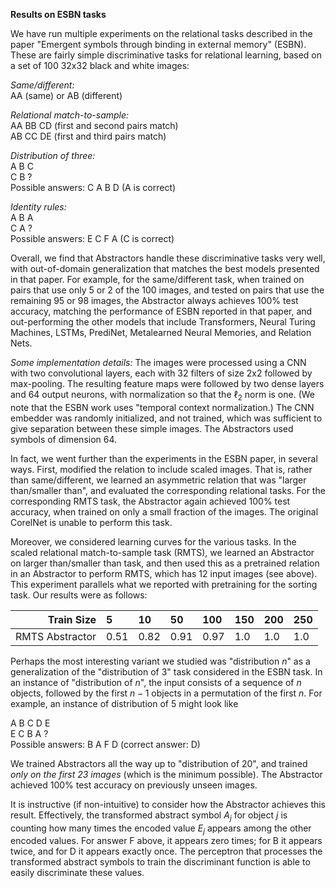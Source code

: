 
**Results on ESBN tasks**

We have run multiple experiments on the relational tasks described in the paper "Emergent symbols through binding in external memory" (ESBN). These are fairly simple discriminative tasks for relational learning, based on a set of 100 32x32 black and white images:

*Same/different:* <br>
AA (same) or AB (different)

*Relational match-to-sample:* <br> 
AA BB CD (first and second pairs match)<br>
AB CC DE (first and third pairs match)

*Distribution of three:*<br>
A B C <br>
C B ?  
Possible answers: C A B D (A is correct)

*Identity rules:*<br>
A B A <br>
C A ?  
Possible answers: E C F A (C is correct)

Overall, we find that Abstractors 
handle these discriminative tasks very well, 
with out-of-domain generalization that 
matches the best models presented in that paper. For example, for the same/different task,
when trained on pairs that use only 5 or 2 of the 100 images, and tested on pairs that use the remaining 95 or 98 images, the Abstractor 
always achieves 100% test accuracy, matching the performance of ESBN reported in that paper, and out-performing the other models that include Transformers, Neural Turing Machines, LSTMs, PrediNet, Metalearned Neural Memories, 
and Relation Nets.

*Some implementation details:* The images were processed using a CNN with two convolutional layers, 
each with 32 filters of size 2x2 followed by max-pooling. The resulting feature maps were followed 
by two dense layers and 64 output neurons, with normalization so that the $\ell_2$ norm is one. (We note that the ESBN work uses "temporal context normalization.) The CNN embedder was randomly 
initialized, and not trained, which was sufficient to give separation between these simple images. The Abstractors used symbols of dimension 64.

In fact, we went further than the experiments in the ESBN paper, in several ways. First, 
modified the relation to include scaled images. That is, rather than same/different, we learned an asymmetric
relation that was "larger than/smaller than", and evaluated the corresponding relational tasks. For the corresponding RMTS task, the Abstractor again achieved 100% test accuracy, when trained on only a small fraction of the images. The original CorelNet is unable to perform this task. 

Moreover, we considered learning 
curves for the various tasks. In the scaled relational match-to-sample task (RMTS), we learned an Abstractor on larger than/smaller than task, and then used this as a pretrained relation in an Abstractor to perform RMTS, which has 12 input images (see above). This experiment parallels what we reported with pretraining for the sorting task. Our results were as follows:


| Train Size | 5           | 10          | 50          | 100         | 150         | 200         | 250    | 
|-----------:|:------------|:------------|:------------|:------------|:------------|:------------|:-------|
| RMTS Abstractor | 0.51   | 0.82        | 0.91        | 0.97        | 1.0         | 1.0         | 1.0    |


Perhaps the most interesting variant we studied was 
"distribution $n$" as a generalization of the "distribution of 3" task considered in the ESBN task. 
In an instance of "distribution of $n$", the input 
consists of a sequence of $n$ objects, followed by 
the first $n-1$ objects in a permutation of the first $n$.  For example, an instance of distribution of 5 might look like 

A B C D E <br>
E C B A ? <br>
Possible answers: B A F D (correct answer: D)

We trained Abstractors all the way up to "distribution of 20", and trained *only on the first 23 images* (which is the minimum possible). The Abstractor achieved 100% test accuracy on previously unseen images. 

It is instructive (if non-intuitive) to consider how the Abstractor achieves this result. Effectively, the transformed abstract symbol $A_j$ for object $j$ is counting how 
many times the encoded value $E_j$ appears among the 
other encoded values. For answer F above, it appears zero times; for B it appears twice, and for D it appears exactly once. The perceptron that processes the transformed abstract symbols to train the discriminant function is able to easily discriminate 
these values.


